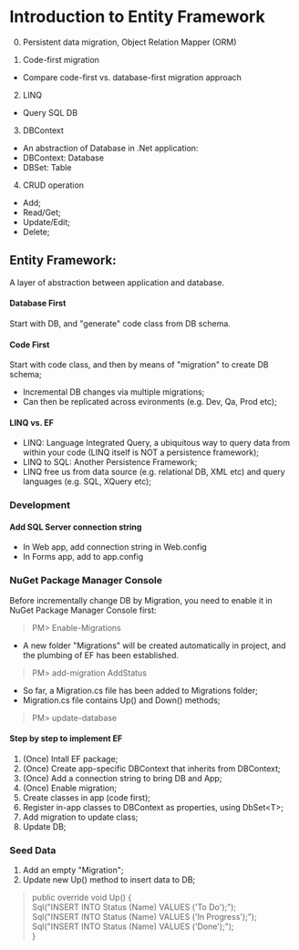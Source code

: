 # Introduction to Entity Framework
0. Persistent data migration, Object Relation Mapper (ORM)

1. Code-first migration
- Compare code-first vs. database-first migration approach

2. LINQ
- Query SQL DB

3. DBContext
- An abstraction of Database in .Net application:
- DBContext: Database
- DBSet: Table

4. CRUD operation
- Add;
- Read/Get;
- Update/Edit;
- Delete;

## Entity Framework:
A layer of abstraction between application and database.

#### Database First
Start with DB, and "generate" code class from DB schema.

#### Code First
Start with code class, and then by means of "migration" to create DB schema;
- Incremental DB changes via multiple migrations;
- Can then be replicated across evironments (e.g. Dev, Qa, Prod etc);

#### LINQ vs. EF
- LINQ: Language Integrated Query, a ubiquitous way to query data from within your code (LINQ itself is NOT a persistence framework);
- LINQ to SQL: Another Persistence Framework;
- LINQ free us from data source (e.g. relational DB, XML etc) and query languages (e.g. SQL, XQuery etc);

### Development
#### Add SQL Server connection string
- In Web app, add connection string in Web.config
- In Forms app, add to app.config

### NuGet Package Manager Console 
Before incrementally change DB by Migration, you need to enable it in NuGet Package Manager Console first:
> PM> Enable-Migrations

* A new folder "Migrations" will be created automatically in project, and the plumbing of EF has been established.

> PM> add-migration AddStatus
* So far, a Migration.cs file has been added to Migrations folder;
* Migration.cs file contains Up() and Down() methods;

> PM> update-database

#### Step by step to implement EF
1. (Once) Intall EF package;
2. (Once) Create app-specific DBContext that inherits from DBContext;
3. (Once) Add a connection string to bring DB and App;
4. (Once) Enable migration;
5. Create classes in app (code first);
6. Register in-app classes to DBContext as properties, using DbSet\<T\>;
7. Add migration to update class;
8. Update DB;

### Seed Data
1. Add an empty "Migration";
2. Update new Up() method to insert data to DB;  
>public override void Up()
 {  
    Sql("INSERT INTO Status (Name) VALUES ('To Do');");  
    Sql("INSERT INTO Status (Name) VALUES ('In Progress');");  
    Sql("INSERT INTO Status (Name) VALUES ('Done');");  
}  
